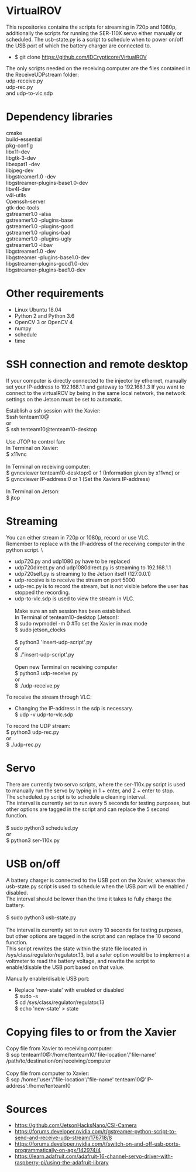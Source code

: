# VirtualROV
This repositories contains the scripts for streaming in 720p and 1080p, additionally the scripts for running the SER-110X servo either manually or scheduled.
The usb-state.py is a script to schedule when to power on/off the USB port of which the battery charger are connected to.

- $ git clone https://github.com/IDCrypticore/VirtualROV

The only scripts needed on the receiving computer are the files contained in the ReceiveUDPstream folder: \
udp-receive.py \
udp-rec.py \
and udp-to-vlc.sdp
# Dependency libraries
cmake \
build-essential \
pkg-config \
libx11-dev \
libgtk-3-dev \
libexpat1 -dev \
libjpeg-dev \
libgstreamer1.0 -dev \
libgstreamer-plugins-base1.0-dev \
libv4l-dev \
v4l-utils \
Openssh-server \
gtk-doc-tools \
gstreamer1.0 -alsa \
gstreamer1.0 -plugins-base \
gstreamer1.0 -plugins-good \
gstreamer1.0 -plugins-bad \
gstreamer1.0 -plugins-ugly \
gstreamer1.0 -libav \
libgstreamer1.0 -dev \
libgstreamer -plugins-base1.0-dev \
libgstreamer-plugins-good1.0-dev \
libgstreamer-plugins-bad1.0-dev  

# Other requirements
- Linux Ubuntu 18.04
- Python 2 and Python 3.6
- OpenCV 3 or OpenCV 4
- numpy
- schedule
- time


# SSH connection and remote desktop
If your computer is directly connected to the injector by ethernet, manually set your IP-address to 192.168.1.1 and gateway to 192.168.1.3
If you want to connect to the virtualROV by being in the same local network, the network settings on the Jetson must be set to automatic.

Establish a ssh session with the Xavier: \
$ssh tenteam10@<IP-address> \
  or \
$ ssh tenteam10@tenteam10-desktop \
\
Use JTOP to control fan: \
In Terminal on Xavier: \
$ x11vnc \
\
In Terminal on receiving computer: \
$ gvncviewer tenteam10-desktop:0 or 1 (Information given by x11vnc)
or \
$ gvncviewer IP-address:0 or 1 (Set the Xaviers IP-address) \
\
In Terminal on Jetson: \
$ jtop

# Streaming
You can either stream in 720p or 1080p, record or use VLC. \
Remember to replace <IP-address-of-receiving-computer> with the IP-address of the receiving computer in the python script. \
- udp720.py and udp1080.py have <IP-address-of-receiving-computer> to be replaced 
- udp720direct.py and udp1080direct.py is streaming to 192.168.1.1 
- udp720self.py is streaming to the Jetson itself (127.0.0.1) 
- udp-receive is to receive the stream on port 5000 
- udp-rec.py is to record the stream, but is not visible before the user has stopped the recording. 
- udp-to-vlc.sdp is used to view the stream in VLC. 
\
\
Make sure an ssh session has been established.\
In Terminal of tenteam10-desktop (Jetson):\
$ sudo nvpmodel -m 0 #To set the Xavier in max mode \
$ sudo jetson_clocks \
\
$ python3 'insert-udp-script'.py \
  or\
$ ./'insert-udp-script'.py
\
\
Open new Terminal on receiving computer \
$ python3 udp-receive.py \
  or \
$ ./udp-receive.py

To receive the stream through VLC: 
- Changing the IP-address in the sdp is necessary. 
\
$ udp -v udp-to-vlc.sdp
  
To record the UDP stream: \
$ python3 udp-rec.py \
  or \
$ ./udp-rec.py

# Servo
There are currently two servo scripts, where the ser-110x.py script is used to manually run the servo by typing in 1 + enter, and 2 + enter to stop. \
The scheduled.py script is to schedule a cleaning interval. \
The interval is currently set to run every 5 seconds for testing purposes, but other options are tagged in the script and can replace the 5 second function. \
\
$ sudo python3 scheduled.py \
  or \
$ python3 ser-110x.py

# USB on/off
A battery charger is connected to the USB port on the Xavier, whereas the usb-state.py script is used to schedule when the USB port will be enabled / disabled. \
The interval should be lower than the time it takes to fully charge the battery. \
  \
$ sudo python3 usb-state.py \
  \
The interval is currently set to run every 10 seconds for testing purposes, but other options are tagged in the script and can replace the 10 second function. \
This script rewrites the state within the state file located in /sys/class/regulator/regulator.13, but a safer option would be to implement a voltmeter to read the battery voltage, and rewrite the script to enable/disable the USB port based on that value.

Manually enable/disable USB port: 
- Replace 'new-state' with enabled or disabled
\
$ sudo -s \
$ cd /sys/class/regulator/regulator.13 \
$ echo 'new-state' > state

# Copying files to or from the Xavier
  Copy file from Xavier to receiving computer: \
  $ scp tenteam10@<IP-address>:/home/tenteam10/'file-location'/'file-name' /path/to/destination/on/receiving/computer \
  \
  Copy file from computer to Xavier: \
  $ scp /home/'user'/'file-location'/'file-name' tenteam10@'IP-address':/home/tenteam10

  # Sources
- https://github.com/JetsonHacksNano/CSI-Camera
- https://forums.developer.nvidia.com/t/gstreamer-python-script-to-send-and-receive-udp-stream/176718/8
- https://forums.developer.nvidia.com/t/switch-on-and-off-usb-ports-programmatically-on-agx/142974/4
- https://learn.adafruit.com/adafruit-16-channel-servo-driver-with-raspberry-pi/using-the-adafruit-library

  
